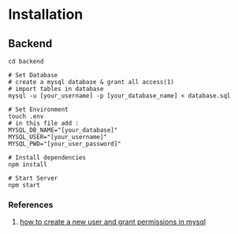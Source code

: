 # Installation

## Backend
```
cd backend

# Set Database
# create a mysql database & grant all access(1)
# import tables in database
mysql -u [your_username] -p [your_database_name] < database.sql

# Set Environment
touch .env
# in this file add :
MYSQL_DB_NAME="[your_database]"
MYSQL_USER="[your_username]"
MYSQL_PWD="[your_user_password]"

# Install dependencies
npm install

# Start Server
npm start

```

### References
1. [how to create a new user and grant permissions in mysql](https://www.digitalocean.com/community/tutorials/how-to-create-a-new-user-and-grant-permissions-in-mysql)
